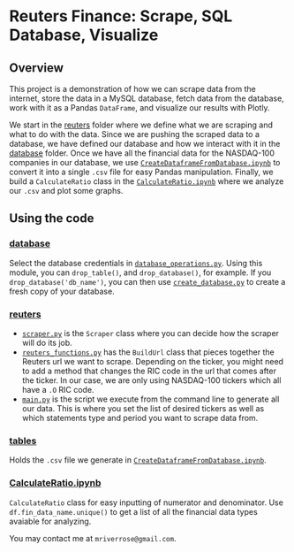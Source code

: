 # Reuters Finance: Scrape, SQL Database, Visualize

## Overview
This project is a demonstration of how we can scrape data from the internet, store the data in a MySQL database, fetch data from the database, work with it as a Pandas `DataFrame`, and visualize our results with Plotly.

We start in the [reuters](https://github.com/mriverrose/ReutersFinance/tree/master/reuters) folder where we define what we are scraping and what to do with the data. Since we are pushing the scraped data to a database, we have defined our database and how we interact with it in the [database](https://github.com/mriverrose/ReutersFinance/tree/master/database) folder. Once we have all the financial data for the NASDAQ-100 companies in our database, we use [`CreateDataframeFromDatabase.ipynb`](https://github.com/mriverrose/ReutersFinance/blob/master/CreateDataframeFromDatabase.ipynb) to convert it into a single `.csv` file for easy Pandas manipulation. Finally, we build a `CalculateRatio` class in the [`CalculateRatio.ipynb`](https://github.com/mriverrose/ReutersFinance/blob/master/CalculateRatio.ipynb) where we analyze our `.csv` and plot some graphs.

## Using the code
### [database](https://github.com/mriverrose/ReutersFinance/tree/master/database)
Select the database credentials in [`database_operations.py`](https://github.com/mriverrose/ReutersFinance/blob/master/database/database_operations.py). Using this module, you can `drop_table()`, and `drop_database()`, for example. If you `drop_database('db_name')`, you can then use [`create_database.py`](https://github.com/mriverrose/ReutersFinance/blob/master/create_database.py) to create a fresh copy of your database. 

### [reuters](https://github.com/mriverrose/ReutersFinance/tree/master/reuters)
- [`scraper.py`](https://github.com/mriverrose/ReutersFinance/blob/master/reuters/scraper.py) is the `Scraper` class where you can decide how the scraper will do its job. 
- [`reuters_functions.py`](https://github.com/mriverrose/ReutersFinance/blob/master/reuters/reuters_functions.py) has the `BuildUrl` class that pieces together the Reuters url we want to scrape. Depending on the ticker, you might need to add a method that changes the RIC code in the url that comes after the ticker. In our case, we are only using NASDAQ-100 tickers which all have a `.O` RIC code.
- [`main.py`](https://github.com/mriverrose/ReutersFinance/blob/master/reuters/main.py) is the script we execute from the command line to generate all our data. This is where you set the list of desired tickers as well as which statements type and period you want to scrape data from. 

### [tables](https://github.com/mriverrose/ReutersFinance/tree/master/tables)
Holds the `.csv` file we generate in [`CreateDataframeFromDatabase.ipynb`](https://github.com/mriverrose/ReutersFinance/blob/master/CreateDataframeFromDatabase.ipynb).

### [CalculateRatio.ipynb](https://github.com/mriverrose/ReutersFinance/blob/master/CalculateRatio.ipynb)
`CalculateRatio` class for easy inputting of numerator and denominator. Use `df.fin_data_name.unique()` to get a list of all the financial data types avaiable for analyzing. 

You may contact me at `mriverrose@gmail.com`.
